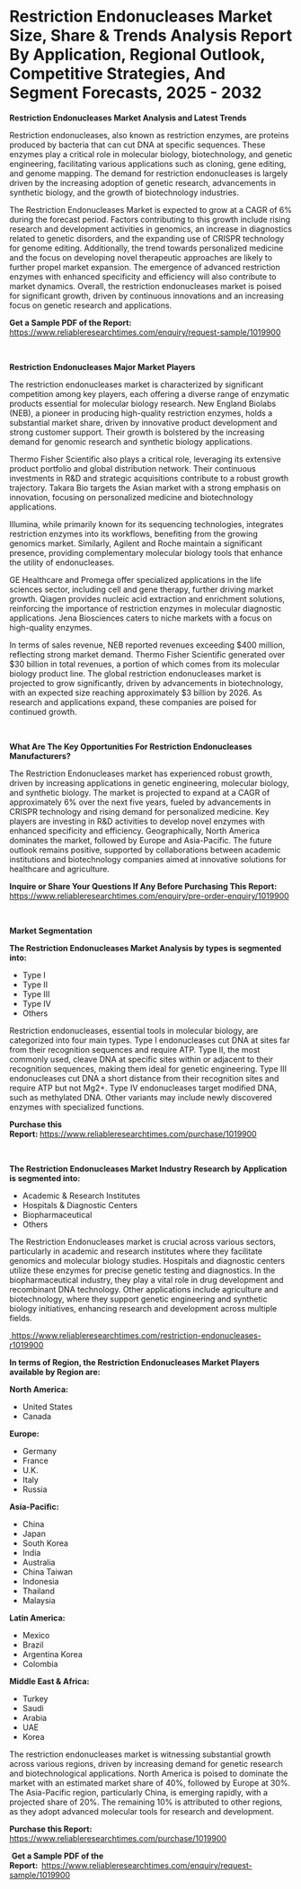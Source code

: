 <p><h1>Restriction Endonucleases Market Size, Share & Trends Analysis Report By Application, Regional Outlook, Competitive Strategies, And Segment Forecasts, 2025 - 2032</h1></p><p><strong>Restriction Endonucleases Market Analysis and Latest Trends</strong></p>
<p><p>Restriction endonucleases, also known as restriction enzymes, are proteins produced by bacteria that can cut DNA at specific sequences. These enzymes play a critical role in molecular biology, biotechnology, and genetic engineering, facilitating various applications such as cloning, gene editing, and genome mapping. The demand for restriction endonucleases is largely driven by the increasing adoption of genetic research, advancements in synthetic biology, and the growth of biotechnology industries.</p><p>The Restriction Endonucleases Market is expected to grow at a CAGR of 6% during the forecast period. Factors contributing to this growth include rising research and development activities in genomics, an increase in diagnostics related to genetic disorders, and the expanding use of CRISPR technology for genome editing. Additionally, the trend towards personalized medicine and the focus on developing novel therapeutic approaches are likely to further propel market expansion. The emergence of advanced restriction enzymes with enhanced specificity and efficiency will also contribute to market dynamics. Overall, the restriction endonucleases market is poised for significant growth, driven by continuous innovations and an increasing focus on genetic research and applications.</p></p>
<p><strong>Get a Sample PDF of the Report:&nbsp;</strong> <a href="https://www.reliableresearchtimes.com/enquiry/request-sample/1019900?utm_campaign=3027&utm_medium=2&utm_source=Github&utm_content=ia&utm_term=19042025&utm_id=restriction-endonucleases">https://www.reliableresearchtimes.com/enquiry/request-sample/1019900</a></p>
<p>&nbsp;</p>
<p><strong>Restriction Endonucleases Major Market Players</strong></p>
<p><p>The restriction endonucleases market is characterized by significant competition among key players, each offering a diverse range of enzymatic products essential for molecular biology research. New England Biolabs (NEB), a pioneer in producing high-quality restriction enzymes, holds a substantial market share, driven by innovative product development and strong customer support. Their growth is bolstered by the increasing demand for genomic research and synthetic biology applications.</p><p>Thermo Fisher Scientific also plays a critical role, leveraging its extensive product portfolio and global distribution network. Their continuous investments in R&D and strategic acquisitions contribute to a robust growth trajectory. Takara Bio targets the Asian market with a strong emphasis on innovation, focusing on personalized medicine and biotechnology applications.</p><p>Illumina, while primarily known for its sequencing technologies, integrates restriction enzymes into its workflows, benefiting from the growing genomics market. Similarly, Agilent and Roche maintain a significant presence, providing complementary molecular biology tools that enhance the utility of endonucleases.</p><p>GE Healthcare and Promega offer specialized applications in the life sciences sector, including cell and gene therapy, further driving market growth. Qiagen provides nucleic acid extraction and enrichment solutions, reinforcing the importance of restriction enzymes in molecular diagnostic applications. Jena Biosciences caters to niche markets with a focus on high-quality enzymes.</p><p>In terms of sales revenue, NEB reported revenues exceeding $400 million, reflecting strong market demand. Thermo Fisher Scientific generated over $30 billion in total revenues, a portion of which comes from its molecular biology product line. The global restriction endonucleases market is projected to grow significantly, driven by advancements in biotechnology, with an expected size reaching approximately $3 billion by 2026. As research and applications expand, these companies are poised for continued growth.</p></p>
<p>&nbsp;</p>
<p><strong>What Are The Key Opportunities For Restriction Endonucleases Manufacturers?</strong></p>
<p><p>The Restriction Endonucleases market has experienced robust growth, driven by increasing applications in genetic engineering, molecular biology, and synthetic biology. The market is projected to expand at a CAGR of approximately 6% over the next five years, fueled by advancements in CRISPR technology and rising demand for personalized medicine. Key players are investing in R&D activities to develop novel enzymes with enhanced specificity and efficiency. Geographically, North America dominates the market, followed by Europe and Asia-Pacific. The future outlook remains positive, supported by collaborations between academic institutions and biotechnology companies aimed at innovative solutions for healthcare and agriculture.</p></p>
<p><strong>Inquire or Share Your Questions If Any Before Purchasing This Report:</strong> <a href="https://www.reliableresearchtimes.com/enquiry/pre-order-enquiry/1019900?utm_campaign=3027&utm_medium=2&utm_source=Github&utm_content=ia&utm_term=19042025&utm_id=restriction-endonucleases">https://www.reliableresearchtimes.com/enquiry/pre-order-enquiry/1019900</a></p>
<p>&nbsp;</p>
<p><strong>Market Segmentation</strong></p>
<p><strong>The Restriction Endonucleases Market Analysis by types is segmented into:</strong></p>
<p><ul><li>Type I</li><li>Type II</li><li>Type III</li><li>Type IV</li><li>Others</li></ul></p>
<p><p>Restriction endonucleases, essential tools in molecular biology, are categorized into four main types. Type I endonucleases cut DNA at sites far from their recognition sequences and require ATP. Type II, the most commonly used, cleave DNA at specific sites within or adjacent to their recognition sequences, making them ideal for genetic engineering. Type III endonucleases cut DNA a short distance from their recognition sites and require ATP but not Mg2+. Type IV endonucleases target modified DNA, such as methylated DNA. Other variants may include newly discovered enzymes with specialized functions.</p></p>
<p><strong>Purchase this Report:&nbsp;</strong><a href="https://www.reliableresearchtimes.com/purchase/1019900?utm_campaign=3027&utm_medium=2&utm_source=Github&utm_content=ia&utm_term=19042025&utm_id=restriction-endonucleases">https://www.reliableresearchtimes.com/purchase/1019900</a></p>
<p>&nbsp;</p>
<p><strong>The Restriction Endonucleases Market Industry Research by Application is segmented into:</strong></p>
<p><ul><li>Academic & Research Institutes</li><li>Hospitals & Diagnostic Centers</li><li>Biopharmaceutical</li><li>Others</li></ul></p>
<p><p>The Restriction Endonucleases market is crucial across various sectors, particularly in academic and research institutes where they facilitate genomics and molecular biology studies. Hospitals and diagnostic centers utilize these enzymes for precise genetic testing and diagnostics. In the biopharmaceutical industry, they play a vital role in drug development and recombinant DNA technology. Other applications include agriculture and biotechnology, where they support genetic engineering and synthetic biology initiatives, enhancing research and development across multiple fields.</p></p>
<p><a href="https://www.reliableresearchtimes.com/restriction-endonucleases-r1019900?utm_campaign=3027&utm_medium=2&utm_source=Github&utm_content=ia&utm_term=19042025&utm_id=restriction-endonucleases">&nbsp;https://www.reliableresearchtimes.com/restriction-endonucleases-r1019900</a></p>
<p><strong>In terms of Region, the Restriction Endonucleases Market Players available by Region are:</strong></p>
<p>
    <p> <strong> North America: </strong>
        <ul>
            <li>United States</li>
            <li>Canada</li>
        </ul>
        </p> 
    <p> <strong> Europe: </strong>
        <ul>
            <li>Germany</li>
            <li>France</li>
            <li>U.K.</li>
            <li>Italy</li>
            <li>Russia</li>
        </ul>
        </p> 
    <p> <strong> Asia-Pacific: </strong>
        <ul>
            <li>China</li>
            <li>Japan</li>
            <li>South Korea</li>
            <li>India</li>
            <li>Australia</li>
            <li>China Taiwan</li>
            <li>Indonesia</li>
            <li>Thailand</li>
            <li>Malaysia</li>
        </ul>
        </p> 
    <p> <strong> Latin America: </strong>
        <ul>
            <li>Mexico</li>
            <li>Brazil</li>
            <li>Argentina Korea</li>
            <li>Colombia</li>
        </ul>
        </p> 
    <p> <strong> Middle East & Africa: </strong>
        <ul>
            <li>Turkey</li>
            <li>Saudi</li>
            <li>Arabia</li>
            <li>UAE</li>
            <li>Korea</li>
        </ul>
    </p>
    </p>
<p><p>The restriction endonucleases market is witnessing substantial growth across various regions, driven by increasing demand for genetic research and biotechnological applications. North America is poised to dominate the market with an estimated market share of 40%, followed by Europe at 30%. The Asia-Pacific region, particularly China, is emerging rapidly, with a projected share of 20%. The remaining 10% is attributed to other regions, as they adopt advanced molecular tools for research and development.</p></p>
<p><strong>Purchase this Report: </strong><a href="https://www.reliableresearchtimes.com/purchase/1019900?utm_campaign=3027&utm_medium=2&utm_source=Github&utm_content=ia&utm_term=19042025&utm_id=restriction-endonucleases">https://www.reliableresearchtimes.com/purchase/1019900</a></p>
<p>&nbsp;<strong>Get a Sample PDF of the Report:&nbsp;&nbsp;</strong><a href="https://www.reliableresearchtimes.com/enquiry/request-sample/1019900?utm_campaign=3027&utm_medium=2&utm_source=Github&utm_content=ia&utm_term=19042025&utm_id=restriction-endonucleases">https://www.reliableresearchtimes.com/enquiry/request-sample/1019900</a></p>
<p><strong></strong></p>
<p><p></p><p></p><p></p></p>